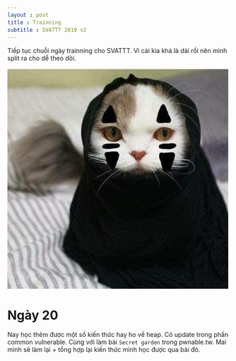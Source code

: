 ```yaml
---
layout : post 
title : Trainning 
subtitle : SVATTT 2019 v2
---  
```


Tiếp tục chuỗi ngày trainning cho SVATTT.  Vì cái kia khá là dài rồi nên mình split ra cho dễ theo dõi.  

![](/img/meo38.jpg)  



# Ngày 20  
  Nay học thêm được một số kiến thức hay ho về heap. Có update trong phần common vulnerable. Cùng với làm bài ```Secret garden``` trong pwnable.tw. 
  Mai mình sẽ làm lại + tổng hợp lại kiến thức mình học được qua bài đó.  
